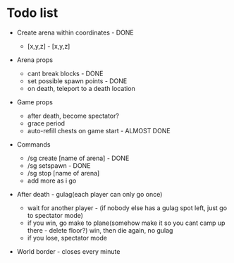 # Todo list

* Create arena within coordinates - DONE
    * [x,y,z] - [x,y,z]

* Arena props
    * cant break blocks - DONE
    * set possible spawn points - DONE
    * on death, teleport to a death location

* Game props
    * after death, become spectator?
    * grace period
    * auto-refill chests on game start - ALMOST DONE


* Commands
    * /sg create [name of arena] - DONE
    * /sg setspawn - DONE
    * /sg stop [name of arena]
    * add more as i go

* After death - gulag(each player can only go once)
    * wait for another player - (if nobody else has a gulag spot left, just go to spectator mode)
    * if you win, go make to plane(somehow make it so you cant camp up there - delete floor?)
        win, then die again, no gulag
    * if you lose, spectator mode

* World border - closes every minute